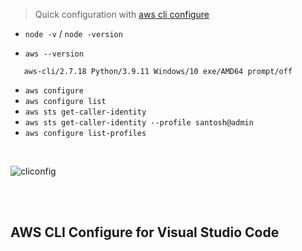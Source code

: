 > Quick configuration with [aws cli configure](https://docs.aws.amazon.com/cli/latest/userguide/cli-configure-quickstart.html)

- `node -v` / `node -version`

- `aws --version`

```cli
   aws-cli/2.7.18 Python/3.9.11 Windows/10 exe/AMD64 prompt/off
```

- `aws configure`
- `aws configure list`
- `aws sts get-caller-identity`
- `aws sts get-caller-identity --profile santosh@admin`
- `aws configure list-profiles`

<br/>

![cliconfig](../images/aws-cli-congif.PNG)

<br/>
<br/>
<h2> AWS CLI Configure for Visual Studio Code</h2>
